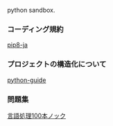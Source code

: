 python sandbox.

### コーディング規約
[pip8-ja](https://pep8-ja.readthedocs.io/ja/latest/)

### プロジェクトの構造化について
[python-guide](https://python-guideja.readthedocs.io/ja/latest/writing/structure.html)

### 問題集
[言語処理100本ノック](http://www.cl.ecei.tohoku.ac.jp/nlp100/)
